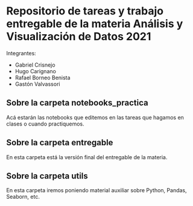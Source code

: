 # Repositorio de tareas y trabajo entregable de la materia Análisis y Visualización de Datos 2021

Integrantes: 
- Gabriel Crisnejo
- Hugo Carignano
- Rafael Borneo Benista
- Gastón Valvassori

## Sobre la carpeta notebooks_practica

Acá estarán las notebooks que editemos en las tareas que hagamos en clases o cuando practiquemos.

## Sobre la carpeta entregable

En esta carpeta está la versión final del entregable de la materia.

## Sobre la carpeta utils

En esta carpeta iremos poniendo material auxiliar sobre Python, Pandas, Seaborn, etc. 


